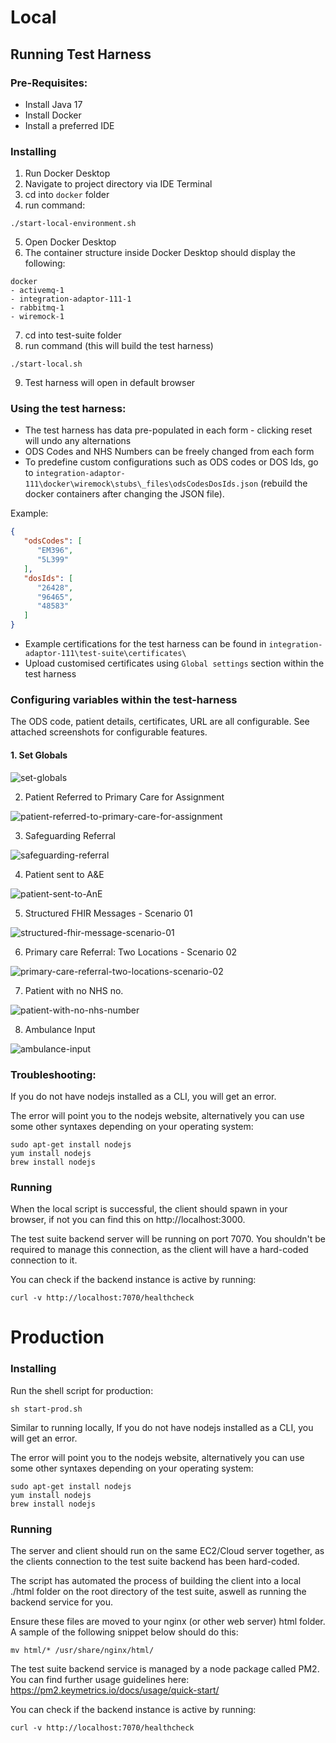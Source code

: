 # Local

## Running Test Harness
### Pre-Requisites:
* Install Java 17
* Install Docker
* Install a preferred IDE

### Installing
1. Run Docker Desktop
2. Navigate to project directory via IDE Terminal
3. cd into `docker` folder
4. run command: 
```
./start-local-environment.sh
````
5. Open Docker Desktop 
6. The container structure inside Docker Desktop should display the following:
```
docker
- activemq-1
- integration-adaptor-111-1
- rabbitmq-1
- wiremock-1
````
7. cd into test-suite folder
8. run command (this will build the test harness)
```
./start-local.sh
````
9. Test harness will open in default browser

### Using the test harness:
- The test harness has data pre-populated in each form - clicking reset will undo any alternations
- ODS Codes and NHS Numbers can be freely changed from each form
- To predefine custom configurations such as ODS codes or DOS Ids, go to `integration-adaptor-111\docker\wiremock\stubs\_files\odsCodesDosIds.json`
  (rebuild the docker containers after changing the JSON file).

Example:
```json
{
   "odsCodes": [
      "EM396",
      "5L399"
   ],
   "dosIds": [
      "26428",
      "96465",
      "48583"
   ]
}
```
- Example certifications for the test harness can be found in `integration-adaptor-111\test-suite\certificates\`
- Upload customised certificates using `Global settings` section within the test harness

### Configuring variables within the test-harness
The ODS code, patient details, certificates, URL are all configurable. See attached screenshots for configurable features.

#### 1. Set Globals

![set-globals](https://github.com/NHSDigital/integration-adaptor-111/assets/3241503/9c72a8e2-d0e7-4cc1-add4-c0a741c0ecb3)


2. Patient Referred to Primary Care for Assignment

![patient-referred-to-primary-care-for-assignment](https://github.com/NHSDigital/integration-adaptor-111/assets/135852870/1feb699d-e0c9-4517-8c82-e6cb3db81cf4)

3. Safeguarding Referral

![safeguarding-referral](https://github.com/NHSDigital/integration-adaptor-111/assets/135852870/9d158ec4-fd91-40d8-a3ec-2d5202faccaa)

4. Patient sent to A&E

![patient-sent-to-AnE](https://github.com/NHSDigital/integration-adaptor-111/assets/135852870/a8667076-5661-442e-a2e2-826b65b69158)

5. Structured FHIR Messages - Scenario 01

![structured-fhir-message-scenario-01](https://github.com/NHSDigital/integration-adaptor-111/assets/135852870/47cad87d-c803-4c95-8ddb-12fdba36177b)

6. Primary care Referral: Two Locations - Scenario 02

![primary-care-referral-two-locations-scenario-02](https://github.com/NHSDigital/integration-adaptor-111/assets/135852870/7c3f63db-f5d9-436e-a513-5f241d3e2a18)

7. Patient with no NHS no.

![patient-with-no-nhs-number](https://github.com/NHSDigital/integration-adaptor-111/assets/135852870/d3f5007c-5a2c-4e5e-b5f5-67fa46fcaeca)
   
8. Ambulance Input

![ambulance-input](https://github.com/NHSDigital/integration-adaptor-111/assets/135852870/bc69fbc4-ba0b-4fc1-900e-c426c480da73)

### Troubleshooting:

If you do not have nodejs installed as a CLI, you will get an error.

The error will point you to the nodejs website, alternatively you can use
some other syntaxes depending on your operating system:

```shell
sudo apt-get install nodejs
yum install nodejs
brew install nodejs
```

### Running

When the local script is successful, the client should spawn in your browser, if not you can find this on http://localhost:3000.

The test suite backend server will be running on port 7070. You shouldn't be required to manage this connection, as the client will have a hard-coded connection to it.

You can check if the backend instance is active by running:

```shell
curl -v http://localhost:7070/healthcheck
```

# Production

### Installing

Run the shell script for production:

```shell
sh start-prod.sh
```

Similar to running locally, If you do not have nodejs installed as a CLI, you will get an error.

The error will point you to the nodejs website, alternatively you can use
some other syntaxes depending on your operating system:

```shell
sudo apt-get install nodejs
yum install nodejs
brew install nodejs
```

### Running

The server and client should run on the same EC2/Cloud server together, as the clients connection to the test suite backend has been hard-coded.

The script has automated the process of building the client into a local ./html folder on the root directory of the test suite, aswell as running the backend service for you.

Ensure these files are moved to your nginx (or other web server) html folder. A sample of the following snippet below should do this:

```shell
mv html/* /usr/share/nginx/html/
```

The test suite backend service is managed by a node package called PM2. You can find further usage guidelines here:
https://pm2.keymetrics.io/docs/usage/quick-start/

You can check if the backend instance is active by running:

```shell
curl -v http://localhost:7070/healthcheck
```